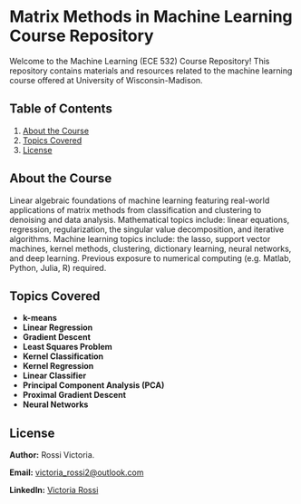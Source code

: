 # Matrix Methods in Machine Learning Course Repository

Welcome to the Machine Learning (ECE 532) Course Repository! This repository contains materials and resources related to the machine learning course offered at University of Wisconsin-Madison.

## Table of Contents

1. [About the Course](#about-the-course)
2. [Topics Covered](#topics-covered)
3. [License](#license)

## About the Course

Linear algebraic foundations of machine learning featuring real-world applications of matrix methods from classification and clustering to denoising and data analysis. 
Mathematical topics include: linear equations, regression, regularization, the singular value decomposition, and iterative algorithms. 
Machine learning topics include: the lasso, support vector machines, kernel methods, clustering, dictionary learning, neural networks, and deep learning. 
Previous exposure to numerical computing (e.g. Matlab, Python, Julia, R) required.

## Topics Covered

- **k-means**
- **Linear Regression**
- **Gradient Descent**
- **Least Squares Problem**
- **Kernel Classification**
- **Kernel Regression**
- **Linear Classifier**
- **Principal Component Analysis (PCA)**
- **Proximal Gradient Descent**
- **Neural Networks**


## License
**Author:** Rossi Victoria.

**Email:** victoria_rossi2@outlook.com

**LinkedIn:** [Victoria Rossi](https://www.linkedin.com/in/victoria-rossi-44690215a/)
